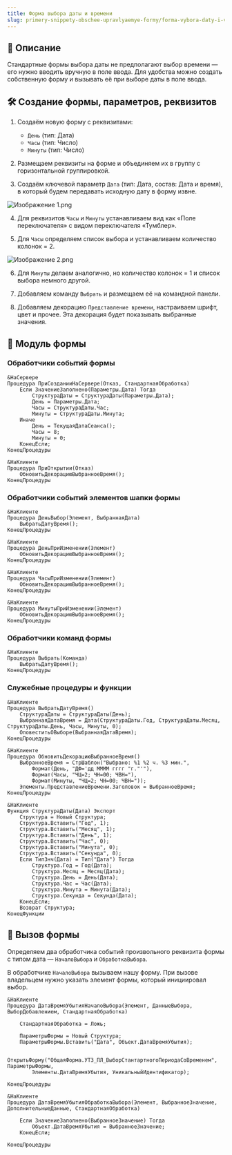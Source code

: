 ```yaml
---
title: Форма выбора даты и времени
slug: primery-snippety-obschee-upravlyaemye-formy/forma-vybora-daty-i-vremeni
---
```

## 📝 Описание

Стандартные формы выбора даты не предполагают выбор времени — его нужно вводить вручную в поле ввода. Для удобства можно создать собственную форму и вызывать её при выборе даты в поле ввода.

## 🛠 Создание формы, параметров, реквизитов

1. Создаём новую форму с реквизитами:
   - `День` (тип: Дата)
   - `Часы` (тип: Число)
   - `Минуты` (тип: Число)

2. Размещаем реквизиты на форме и объединяем их в группу с горизонтальной группировкой.

3. Создаём ключевой параметр `Дата` (тип: Дата, состав: Дата и время), в который будем передавать исходную дату в форму извне.

![Изображение 1.png](https://sinenikolsky.ru/s/QEWSKmHn7HKGJX4/download?path=%2F2025%2F04%2F16&files=aa602e3a-8359-411c-be66-4df036543426.png)

4. Для реквизитов `Часы` и `Минуты` устанавливаем вид как «Поле переключателя» с видом переключателя «Тумблер».

5. Для `Часы` определяем список выбора и устанавливаем количество колонок = 2.

![Изображение 2.png](https://sinenikolsky.ru/s/QEWSKmHn7HKGJX4/download?path=%2F2025%2F04%2F16&files=1df97832-daf2-4cae-96e1-3524b06f712f.png)

6. Для `Минуты` делаем аналогично, но количество колонок = 1 и список выбора немного другой.

7. Добавляем команду `Выбрать` и размещаем её на командной панели.

8. Добавляем декорацию `Представление времени`, настраиваем шрифт, цвет и прочее. Эта декорация будет показывать выбранные значения.

## 🧩 Модуль формы

### Обработчики событий формы

```bsl
&НаСервере
Процедура ПриСозданииНаСервере(Отказ, СтандартнаяОбработка)
    Если ЗначениеЗаполнено(Параметры.Дата) Тогда
        СтруктураДаты = СтруктураДаты(Параметры.Дата);
        День = Параметры.Дата;
        Часы = СтруктураДаты.Час;
        Минуты = СтруктураДаты.Минута;
    Иначе
        День = ТекущаяДатаСеанса();
        Часы = 8;
        Минуты = 0;
    КонецЕсли;
КонецПроцедуры

&НаКлиенте
Процедура ПриОткрытии(Отказ)
    ОбновитьДекорациюВыбранноеВремя();
КонецПроцедуры
```

### Обработчики событий элементов шапки формы

```bsl
&НаКлиенте
Процедура ДеньВыбор(Элемент, ВыбраннаяДата)
    ВыбратьДатуВремя();
КонецПроцедуры

&НаКлиенте
Процедура ДеньПриИзменении(Элемент)
    ОбновитьДекорациюВыбранноеВремя();
КонецПроцедуры

&НаКлиенте
Процедура ЧасыПриИзменении(Элемент)
    ОбновитьДекорациюВыбранноеВремя();
КонецПроцедуры

&НаКлиенте
Процедура МинутыПриИзменении(Элемент)
    ОбновитьДекорациюВыбранноеВремя();
КонецПроцедуры
```

### Обработчики команд формы

```bsl
&НаКлиенте
Процедура Выбрать(Команда)
    ВыбратьДатуВремя();
КонецПроцедуры
```

### Служебные процедуры и функции

```bsl
&НаКлиенте
Процедура ВыбратьДатуВремя()
    СтруктураДаты = СтруктураДаты(День);
    ВыбраннаяДатаВремя = Дата(СтруктураДаты.Год, СтруктураДаты.Месяц, СтруктураДаты.День, Часы, Минуты, 0);
    ОповеститьОВыборе(ВыбраннаяДатаВремя);
КонецПроцедуры

&НаКлиенте
Процедура ОбновитьДекорациюВыбранноеВремя()
    ВыбранноеВремя = СтрШаблон("Выбрано: %1 %2 ч. %3 мин.",
        Формат(День, "ДФ='дд ММММ гггг "г."'"),
        Формат(Часы, "ЧЦ=2; ЧН=00; ЧВН="),
        Формат(Минуты, "ЧЦ=2; ЧН=00; ЧВН="));
    Элементы.ПредставлениеВремени.Заголовок = ВыбранноеВремя;
КонецПроцедуры

&НаКлиенте
Функция СтруктураДаты(Дата) Экспорт
    Структура = Новый Структура;
    Структура.Вставить("Год", 1);
    Структура.Вставить("Месяц", 1);
    Структура.Вставить("День", 1);
    Структура.Вставить("Час", 0);
    Структура.Вставить("Минута", 0);
    Структура.Вставить("Секунда", 0);
    Если ТипЗнч(Дата) = Тип("Дата") Тогда
        Структура.Год = Год(Дата);
        Структура.Месяц = Месяц(Дата);
        Структура.День = День(Дата);
        Структура.Час = Час(Дата);
        Структура.Минута = Минута(Дата);
        Структура.Секунда = Секунда(Дата);
    КонецЕсли;
    Возврат Структура;
КонецФункции
```

## 🚀 Вызов формы

Определяем два обработчика событий произвольного реквизита формы с типом дата — `НачалоВыбора` и `ОбработкаВыбора`.

В обработчике `НачалоВыбора` вызываем нашу форму. При вызове владельцем нужно указать элемент формы, который инициировал выбор.

```bsl
&НаКлиенте
Процедура ДатаВремяУбытияНачалоВыбора(Элемент, ДанныеВыбора, ВыборДобавлением, СтандартнаяОбработка)
	
	СтандартнаяОбработка = Ложь;
	
	ПараметрыФормы = Новый Структура;
	ПараметрыФормы.Вставить("Дата", Объект.ДатаВремяУбытия);
	
	ОткрытьФорму("ОбщаяФорма.УТЗ_ПЛ_ВыборСтантартногоПериодаСоВременем", ПараметрыФормы,
		Элементы.ДатаВремяУбытия, УникальныйИдентификатор);
		
КонецПроцедуры

&НаКлиенте
Процедура ДатаВремяУбытияОбработкаВыбора(Элемент, ВыбранноеЗначение, ДополнительныеДанные, СтандартнаяОбработка)
	
	Если ЗначениеЗаполнено(ВыбранноеЗначение) Тогда
		Объект.ДатаВремяУбытия = ВыбранноеЗначение;
	КонецЕсли;
	
КонецПроцедуры
```